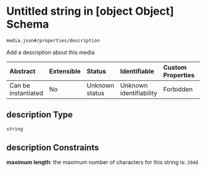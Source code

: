 # Untitled string in \[object Object] Schema

```txt
media.json#/properties/description
```

Add a description about this media

| Abstract            | Extensible | Status         | Identifiable            | Custom Properties | Additional Properties | Access Restrictions | Defined In                                               |
| :------------------ | :--------- | :------------- | :---------------------- | :---------------- | :-------------------- | :------------------ | :------------------------------------------------------- |
| Can be instantiated | No         | Unknown status | Unknown identifiability | Forbidden         | Allowed               | none                | [media.json\*](../out/media.json "open original schema") |

## description Type

`string`

## description Constraints

**maximum length**: the maximum number of characters for this string is: `2048`
